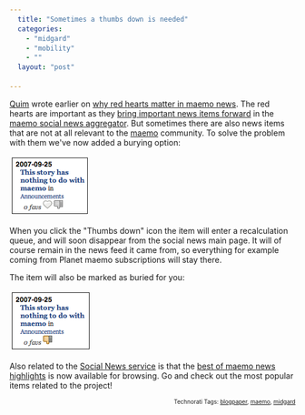 ```yaml
---
  title: "Sometimes a thumbs down is needed"
  categories: 
    - "midgard"
    - "mobility"
    - ""
  layout: "post"

---
```

<a href="http://flors.wordpress.com/">Quim</a> wrote earlier on <a href="http://desdeamericaconamor.org/blog/node/393">why red hearts matter in maemo news</a>. The red hearts are important as they <a href="http://bergie.iki.fi/blog/calculating_news_item_relevance/">bring important news items forward</a> in the <a href="http://bergie.iki.fi/blog/maemo_social_news_launched/">maemo social news aggregator</a>. But sometimes there are also news items that are not at all relevant to the <a href="http://maemo.org/">maemo</a> community. To solve the problem with them we've now added a burying option:

<img src="/files/socialnews-favbuttons.png" height="97" width="132" border="1" hspace="4" vspace="4" alt="Socialnews-Favbuttons" />

When you click the "Thumbs down" icon the item will enter a recalculation queue, and will soon disappear from the social news main page. It will of course remain in the news feed it came from, so everything for example coming from Planet maemo subscriptions will stay there.

The item will also be marked as buried for you:

<img src="/files/socialnews-unfaved-1.png" height="98" width="135" border="1" hspace="4" vspace="4" alt="Socialnews-Unfaved-1" />

Also related to the <a href="http://maemo.org/news/">Social News service</a> is that the <a href="http://maemo.org/news/best">best of maemo news highlights</a> is now available for browsing. Go and check out the most popular items related to the project!

<p style="text-align:right;font-size:10px;">Technorati Tags: <a href="http://www.technorati.com/tag/blogpaper" rel="tag">blogpaper</a>, <a href="http://www.technorati.com/tag/maemo" rel="tag">maemo</a>, <a href="http://www.technorati.com/tag/midgard" rel="tag">midgard</a></p>
